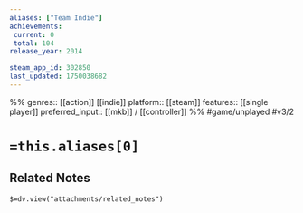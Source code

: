 ```yaml
---
aliases: ["Team Indie"]
achievements:
 current: 0
 total: 104
release_year: 2014

steam_app_id: 302850
last_updated: 1750038682
---
```

%%
genres:: [[action]] [[indie]]
platform:: [[steam]]
features:: [[single player]]
preferred_input:: [[mkb]] / [[controller]]
%%
#game/unplayed
#v3/2

# `=this.aliases[0]`
## Related Notes
`$=dv.view("attachments/related_notes")`